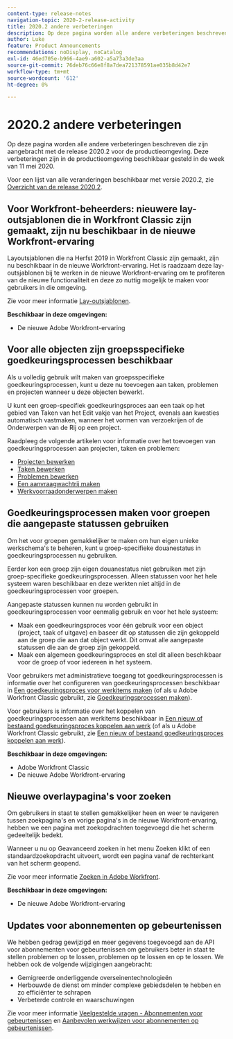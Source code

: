 ```yaml
---
content-type: release-notes
navigation-topic: 2020-2-release-activity
title: 2020.2 andere verbeteringen
description: Op deze pagina worden alle andere verbeteringen beschreven die zijn aangebracht met de release 2020.2 voor de productieomgeving. Deze verbeteringen zijn in de productieomgeving beschikbaar gesteld in de week van 11 mei 2020.
author: Luke
feature: Product Announcements
recommendations: noDisplay, noCatalog
exl-id: 46ed705e-b966-4ae9-a602-a5a73a3de3aa
source-git-commit: 76deb76c66e8f8a7dea721378591ae035b8d42e7
workflow-type: tm+mt
source-wordcount: '612'
ht-degree: 0%

---
```


# 2020.2 andere verbeteringen

Op deze pagina worden alle andere verbeteringen beschreven die zijn aangebracht met de release 2020.2 voor de productieomgeving. Deze verbeteringen zijn in de productieomgeving beschikbaar gesteld in de week van 11 mei 2020.

Voor een lijst van alle veranderingen beschikbaar met versie 2020.2, zie [Overzicht van de release 2020.2](../../../product-announcements/product-releases/2020.2.-release-activity/2020.2-release-overview.md).

## Voor Workfront-beheerders: nieuwere lay-outsjablonen die in Workfront Classic zijn gemaakt, zijn nu beschikbaar in de nieuwe Workfront-ervaring

Layoutsjablonen die na Herfst 2019 in Workfront Classic zijn gemaakt, zijn nu beschikbaar in de nieuwe Workfront-ervaring. Het is raadzaam deze lay-outsjablonen bij te werken in de nieuwe Workfront-ervaring om te profiteren van de nieuwe functionaliteit en deze zo nuttig mogelijk te maken voor gebruikers in die omgeving.

Zie voor meer informatie [Lay-outsjablonen](../../../administration-and-setup/customize-workfront/use-layout-templates/use-layout-templates-customize-ui.md).

**Beschikbaar in deze omgevingen:**

* De nieuwe Adobe Workfront-ervaring

## Voor alle objecten zijn groepsspecifieke goedkeuringsprocessen beschikbaar

Als u volledig gebruik wilt maken van groepsspecifieke goedkeuringsprocessen, kunt u deze nu toevoegen aan taken, problemen en projecten wanneer u deze objecten bewerkt.

U kunt een groep-specifiek goedkeuringsproces aan een taak op het gebied van Taken van het Edit vakje van het Project, evenals aan kwesties automatisch vastmaken, wanneer het vormen van verzoekrijen of de Onderwerpen van de Rij op een project.

Raadpleeg de volgende artikelen voor informatie over het toevoegen van goedkeuringsprocessen aan projecten, taken en problemen:

* [Projecten bewerken](../../../manage-work/projects/manage-projects/edit-projects.md)
* [Taken bewerken](../../../manage-work/tasks/manage-tasks/edit-tasks.md)
* [Problemen bewerken](../../../manage-work/issues/manage-issues/edit-issues.md)
* [Een aanvraagwachtrij maken](../../../manage-work/requests/create-and-manage-request-queues/create-request-queue.md)
* [Werkvoorraadonderwerpen maken](../../../manage-work/requests/create-and-manage-request-queues/create-queue-topics.md)

## Goedkeuringsprocessen maken voor groepen die aangepaste statussen gebruiken

Om het voor groepen gemakkelijker te maken om hun eigen unieke werkschema&#39;s te beheren, kunt u groep-specifieke douanestatus in goedkeuringsprocessen nu gebruiken.

Eerder kon een groep zijn eigen douanestatus niet gebruiken met zijn groep-specifieke goedkeuringsprocessen. Alleen statussen voor het hele systeem waren beschikbaar en deze werkten niet altijd in de goedkeuringsprocessen voor groepen.

Aangepaste statussen kunnen nu worden gebruikt in goedkeuringsprocessen voor eenmalig gebruik en voor het hele systeem:

* Maak een goedkeuringsproces voor één gebruik voor een object (project, taak of uitgave) en baseer dit op statussen die zijn gekoppeld aan de groep die aan dat object werkt. Dit omvat alle aangepaste statussen die aan de groep zijn gekoppeld.
* Maak een algemeen goedkeuringsproces en stel dit alleen beschikbaar voor de groep of voor iedereen in het systeem.

Voor gebruikers met administratieve toegang tot goedkeuringsprocessen is informatie over het configureren van goedkeuringsprocessen beschikbaar in [Een goedkeuringsproces voor werkitems maken](../../../administration-and-setup/customize-workfront/configure-approval-milestone-processes/create-approval-processes.md) (of als u Adobe Workfront Classic gebruikt, zie [Goedkeuringsprocessen maken](https://one.workfront.com/s/article/Creating-Approval-Processes-1001577410)).

Voor gebruikers is informatie over het koppelen van goedkeuringsprocessen aan werkitems beschikbaar in [Een nieuw of bestaand goedkeuringsproces koppelen aan werk](../../../review-and-approve-work/manage-approvals/associate-approval-with-work.md) (of als u Adobe Workfront Classic gebruikt, zie [Een nieuw of bestaand goedkeuringsproces koppelen aan werk](https://one.workfront.com/s/article/Associating-a-New-or-Existing-Approval-Process-with-Work-708455630)).

**Beschikbaar in deze omgevingen:**

* Adobe Workfront Classic
* De nieuwe Adobe Workfront-ervaring

## Nieuwe overlaypagina&#39;s voor zoeken

Om gebruikers in staat te stellen gemakkelijker heen en weer te navigeren tussen zoekpagina&#39;s en vorige pagina&#39;s in de nieuwe Workfront-ervaring, hebben we een pagina met zoekopdrachten toegevoegd die het scherm gedeeltelijk bedekt.

Wanneer u nu op Geavanceerd zoeken in het menu Zoeken klikt of een standaardzoekopdracht uitvoert, wordt een pagina vanaf de rechterkant van het scherm geopend.

Zie voor meer informatie [Zoeken in Adobe Workfront](../../../workfront-basics/navigate-workfront/search/search-workfront.md).

**Beschikbaar in deze omgevingen:**

* De nieuwe Adobe Workfront-ervaring

## Updates voor abonnementen op gebeurtenissen

We hebben gedrag gewijzigd en meer gegevens toegevoegd aan de API voor abonnementen voor gebeurtenissen om gebruikers beter in staat te stellen problemen op te lossen, problemen op te lossen en op te lossen. We hebben ook de volgende wijzigingen aangebracht:

* Gemigreerde onderliggende overseinentechnologieën
* Herbouwde de dienst om minder complexe gebiedsdelen te hebben en zo efficiënter te schrapen
* Verbeterde controle en waarschuwingen

Zie voor meer informatie [Veelgestelde vragen - Abonnementen voor gebeurtenissen](../../../wf-api/general/event-subs-faq.md) en [Aanbevolen werkwijzen voor abonnementen op gebeurtenissen](../../../wf-api/general/event-sub-best-practice.md).
